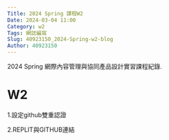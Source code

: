 ```yaml
---
Title: 2024 Spring 課程W2
Date: 2024-03-04 11:00
Category: w2
Tags: 網誌編寫
Slug: 40923150_2024-Spring-w2-blog
Author: 40923150
---
```


2024 Spring 網際內容管理與協同產品設計實習課程紀錄.

<!-- PELICAN_END_SUMMARY -->

# W2
1.設定github雙重認證

2.REPLIT與GITHUB連結
